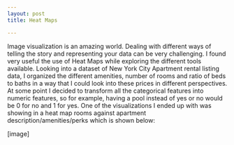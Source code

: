 ```yaml
---
layout: post
title: Heat Maps

---
```


Image visualization is an amazing world. Dealing with different ways of telling the story and representing your data can be very challenging. I found very useful the use of Heat Maps while exploring the different tools available. 
Looking into a dataset of New York City Apartment rental listing data, I organized the different amenities, number of rooms and ratio of beds to baths in a way that I could look into these prices in different perspectives. At some point I decided to transform all the categorical features into numeric features, so for example, having a pool instead of yes or no would be 0 for no and 1 for yes. One of the visualizations I ended up with was showing in a heat map rooms against apartment description/amenities/perks which is shown below:

[image]
